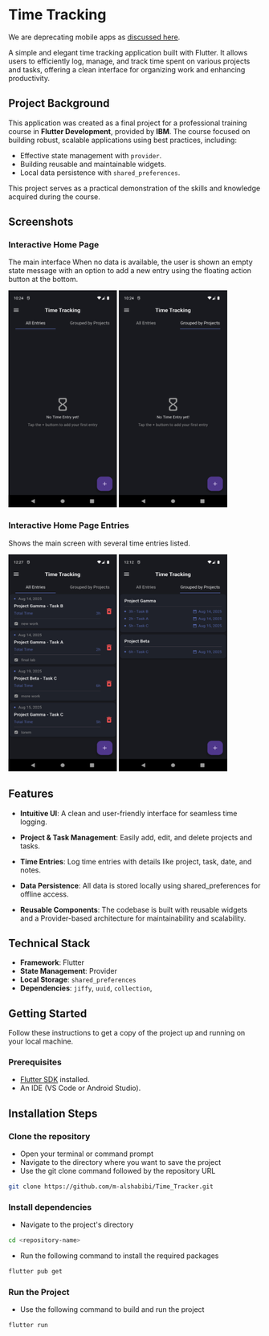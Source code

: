 # Time Tracking

We are deprecating mobile apps as [discussed here](https://discuss.erpnext.com/t/deprecating-erpnext-mobile-apps/84121). 

A simple and elegant time tracking application built with Flutter. It allows users to efficiently log, manage, and track time spent on various projects and tasks, offering a clean interface for organizing work and enhancing productivity.


## Project Background

This application was created as a final project for a professional training course in **Flutter Development**, provided by **IBM**. The course focused on building robust, scalable applications using best practices, including:
* Effective state management with `provider`.
* Building reusable and maintainable widgets.
* Local data persistence with `shared_preferences`.

This project serves as a practical demonstration of the skills and knowledge acquired during the course.


## Screenshots

### Interactive Home Page 
The main interface  When no data is available, the user is shown an empty state message with an option to add a new entry using the floating action button at the bottom.

<kbd><img width="216" height="432" src="screenshots/home-empty.png" alt="Home Screen Empty" /></kbd>
<kbd><img width="216" height="432" src="screenshots/home-empty-group.png" alt="Home Screen Group Empty" /></kbd>

### Interactive Home Page Entries
Shows the main screen with several time entries listed.



<kbd><img width="216" height="432" src="screenshots/home-entries.png" alt="Home Screen Empty" /></kbd>
<kbd><img width="216" height="432" src="screenshots/home-entries-group.png" alt="Home Screen Group Empty" /></kbd>



## Features
- **Intuitive UI**: A clean and user-friendly interface for seamless time logging.

- **Project & Task Management**: Easily add, edit, and delete projects and tasks.

- **Time Entries**: Log time entries with details like project, task, date, and notes.

- **Data Persistence**: All data is stored locally using shared_preferences for offline access.

- **Reusable Components**: The codebase is built with reusable widgets and a Provider-based architecture for maintainability and scalability.


## Technical Stack

- **Framework**: Flutter
- **State Management**: Provider
- **Local Storage**: `shared_preferences`
- **Dependencies**: `jiffy`, `uuid`, `collection`, 


## Getting Started

Follow these instructions to get a copy of the project up and running on your local machine.


### Prerequisites

- [Flutter SDK](https://flutter.dev/docs/get-started/install) installed.
- An IDE (VS Code or Android Studio).


## Installation Steps

### Clone the repository

- Open your terminal or command prompt
- Navigate to the directory where you want to save the project
- Use the git clone command followed by the repository URL

```sh
git clone https://github.com/m-alshabibi/Time_Tracker.git
```

### Install dependencies

- Navigate to the project's directory

```sh
cd <repository-name>
```

- Run the following command to install the required packages

```sh
flutter pub get
```

### Run the Project

- Use the following command to build and run the project 

```sh
flutter run
```